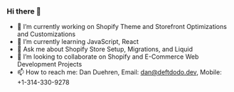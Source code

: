 ### Hi there 👋


- 🔭 I’m currently working on Shopify Theme and Storefront Optimizations and Customizations
- 🌱 I’m currently learning JavaScript, React
- 💬 Ask me about Shopify Store Setup, Migrations, and Liquid
- 👯 I’m looking to collaborate on Shopify and E-Commerce Web Development Projects
- 📫 How to reach me: Dan Duehren, Email: dan@deftdodo.dev, Mobile: +1-314-330-9278

